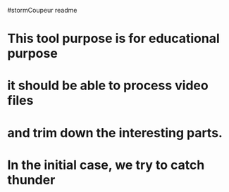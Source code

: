 #stormCoupeur readme

# This tool purpose is for educational purpose
# it should be able to process video files
# and trim down the interesting parts.
# In the initial case, we try to catch thunder
